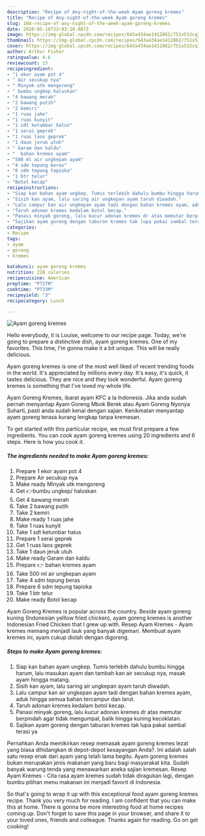 ```yaml
---
description: "Recipe of Any-night-of-the-week Ayam goreng kremes"
title: "Recipe of Any-night-of-the-week Ayam goreng kremes"
slug: 164-recipe-of-any-night-of-the-week-ayam-goreng-kremes
date: 2020-05-16T23:03:16.887Z
image: https://img-global.cpcdn.com/recipes/643a434ae1412862/751x532cq70/ayam-goreng-kremes-foto-resep-utama.jpg
thumbnail: https://img-global.cpcdn.com/recipes/643a434ae1412862/751x532cq70/ayam-goreng-kremes-foto-resep-utama.jpg
cover: https://img-global.cpcdn.com/recipes/643a434ae1412862/751x532cq70/ayam-goreng-kremes-foto-resep-utama.jpg
author: Arthur Fisher
ratingvalue: 4.6
reviewcount: 15
recipeingredient:
- "1 ekor ayam pot 4"
- " Air secukup nya"
- " Minyak utk mengoreng"
- " bumbu ungkep haluskan"
- "4 bawang merah"
- "2 bawang putih"
- "2 kemiri"
- "1 ruas jahe"
- "1 ruas kunyit"
- "1 sdt ketumbar halus"
- "1 serai geprek"
- "1 ruas laos geprek"
- "1 daun jeruk utuh"
- " Garam dan kaldu"
- "  bahan kremes ayam"
- "500 ml air ungkepan ayam"
- "4 sdm tepung beras"
- "6 sdm tepung tapioka"
- "1 btr telur"
- "Botol kecap"
recipeinstructions:
- "Siap kan bahan ayam ungkep. Tumis terlebih dahulu bumbu hingga harum, lalu masukan ayam dan tambah kan air secukup nya, masak ayam hingga matang."
- "Sisih kan ayam, lalu saring air ungkepan ayam taruh diwadah."
- "Lalu campur kan air ungkepan ayam tadi dengan bahan kremes ayam, aduk hingga semua bahan tercampur dan larut."
- "Taruh adonan kremes kedalam botol kecap."
- "Panasi minyak goreng, lalu kucur adonan kremes dr atas memutar berpindah agar tidak mengumpal, balik hingga kuning kecoklatan."
- "Sajikan ayam goreng dengan taburan kremes tak lupa pakai sambal terasi ya"
categories:
- Recipe
tags:
- ayam
- goreng
- kremes

katakunci: ayam goreng kremes 
nutrition: 228 calories
recipecuisine: American
preptime: "PT27M"
cooktime: "PT33M"
recipeyield: "3"
recipecategory: Lunch

---
```



![Ayam goreng kremes](https://img-global.cpcdn.com/recipes/643a434ae1412862/751x532cq70/ayam-goreng-kremes-foto-resep-utama.jpg)

Hello everybody, it is Louise, welcome to our recipe page. Today, we're going to prepare a distinctive dish, ayam goreng kremes. One of my favorites. This time, I'm gonna make it a bit unique. This will be really delicious.

Ayam goreng kremes is one of the most well liked of recent trending foods in the world. It's appreciated by millions every day. It's easy, it's quick, it tastes delicious. They are nice and they look wonderful. Ayam goreng kremes is something that I've loved my whole life.

Ayam Goreng Kremes, ibarat ayam KFC a la Indonesia. Jika anda sudah pernah menyantap Ayam Goreng Mbok Berek atau Ayam Goreng Nyonya Suharti, pasti anda sudah kenal dengan sajian. Kenikmatan menyantap ayam goreng terasa kurang lengkap tanpa kremesan.


To get started with this particular recipe, we must first prepare a few ingredients. You can cook ayam goreng kremes using 20 ingredients and 6 steps. Here is how you cook it.

<!--inarticleads1-->

##### The ingredients needed to make Ayam goreng kremes:

1. Prepare 1 ekor ayam pot 4
1. Prepare  Air secukup nya
1. Make ready  Minyak utk mengoreng
1. Get  👉bumbu ungkep/ haluskan
1. Get 4 bawang merah
1. Take 2 bawang putih
1. Take 2 kemiri
1. Make ready 1 ruas jahe
1. Take 1 ruas kunyit
1. Take 1 sdt ketumbar halus
1. Prepare 1 serai geprek
1. Get 1 ruas laos geprek
1. Take 1 daun jeruk utuh
1. Make ready  Garam dan kaldu
1. Prepare  👉 bahan kremes ayam
1. Take 500 ml air ungkepan ayam
1. Take 4 sdm tepung beras
1. Prepare 6 sdm tepung tapioka
1. Take 1 btr telur
1. Make ready Botol kecap


Ayam Goreng Kremes is popular across the country. Beside ayam goreng kuning (Indonesian yelllow fried chicken), ayam goreng kremes is another Indonesian Fried Chicken that I grew up with. Resep Ayam Kremes - Ayam kremes memang menjadi lauk yang banyak digemari. Membuat ayam kremes ini, ayam cukup diolah dengan digoreng. 

<!--inarticleads2-->

##### Steps to make Ayam goreng kremes:

1. Siap kan bahan ayam ungkep. Tumis terlebih dahulu bumbu hingga harum, lalu masukan ayam dan tambah kan air secukup nya, masak ayam hingga matang.
1. Sisih kan ayam, lalu saring air ungkepan ayam taruh diwadah.
1. Lalu campur kan air ungkepan ayam tadi dengan bahan kremes ayam, aduk hingga semua bahan tercampur dan larut.
1. Taruh adonan kremes kedalam botol kecap.
1. Panasi minyak goreng, lalu kucur adonan kremes dr atas memutar berpindah agar tidak mengumpal, balik hingga kuning kecoklatan.
1. Sajikan ayam goreng dengan taburan kremes tak lupa pakai sambal terasi ya


Pernahkan Anda memikirkan resep memasak ayam goreng kremes lezat yang biasa dihidangkan di depot-depot kesayangan Anda?. Ini adalah salah satu resep enak dari ayam yang telah lama begitu. Ayam goreng kremes bukan merupakan jenis makanan yang baru bagi masyarakat kita. Sudah banyak warung tenda yang menawarkan aneka sajian kremesan. Resep Ayam Kremes - Cita rasa ayam kremes sudah tidak diragukan lagi, dengan bumbu pilihan menu makanan ini menjadi favorit di Indonesia. 

So that's going to wrap it up with this exceptional food ayam goreng kremes recipe. Thank you very much for reading. I am confident that you can make this at home. There is gonna be more interesting food at home recipes coming up. Don't forget to save this page in your browser, and share it to your loved ones, friends and colleague. Thanks again for reading. Go on get cooking!
